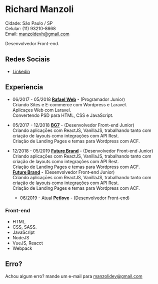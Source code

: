 # Richard Manzoli

Cidade: São Paulo / SP<br>
Celular: (11) 93210-8668<br>
Email: manzoldevh@gmail.com

Desenvolvedor Front-end.

## Redes Sociais

- [Linkedin](https://www.linkedin.com/in/richard-manzoli)

## Experiencia

- 06/2017 - 05/2018 **[Rafael Web](http://www.rafaelweb.com.br/2017/)** -
  (Programador Junior)<br>
  Criando Sites e E-commerce com Wordpress e Laravel.<br>
  Aplicaçes Web com Laravel.<br>
  Convertendo PSD para HTML, CSS e JavaScript.<br>

- 05/2017 - 12/2018 **[BG7](http://www.bg7.com.br/pt/)** -
  (Desenvolvedor Front-end Junior)<br>
  Criando aplicaçōes com ReactJS, VanillaJS, trabalhando tanto com criação de layouts como integrações com API Rest.<br>
  Criação de Landing Pages e temas para Wordpress com ACF.<br>

* 12/2018 - 05/2019 **[Future Brand](https://www.futurebrand.com/br)** -
  (Desenvolvedor Front-end Junior)<br>
  Criando aplicaçōes com ReactJS, VanillaJS, trabalhando tanto com criação de layouts como integrações com API Rest.<br>
  Criação de Landing Pages e temas para Wordpress com ACF.<br>**[Future Brand](https://www.futurebrand.com/br)** -
  (Desenvolvedor Front-end Junior)<br>
  Criando aplicaçōes com ReactJS, VanillaJS, trabalhando tanto com criação de layouts como integrações com API Rest.<br>
  Criação de Landing Pages e temas para Wordpress com ACF.<br>
  
  
  * 06/2019 - Atual **[Petlove](https://www.petlove.com/br)** -
  (Desenvolvedor Front-end)<br>

### Front-end

- HTML.
- CSS, SASS.
- JavaScript
- NodeJS
- VueJS, Reacct
- Webpack

## Erro?

Achou algum erro? mande um e-mail para manzolidev@gmail.com
